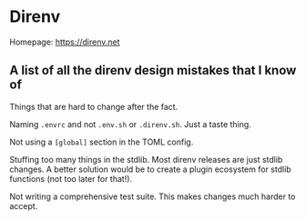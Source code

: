 # Direnv

Homepage: https://direnv.net

## A list of all the direnv design mistakes that I know of

Things that are hard to change after the fact.

Naming `.envrc` and not `.env.sh` or `.direnv.sh`. Just a taste thing.

Not using a `[global]` section in the TOML config.

Stuffing too many things in the stdlib. Most direnv releases are just stdlib
changes. A better solution would be to create a plugin ecosystem for stdlib
functions (not too later for that!).

Not writing a comprehensive test suite. This makes changes much harder to
accept.
